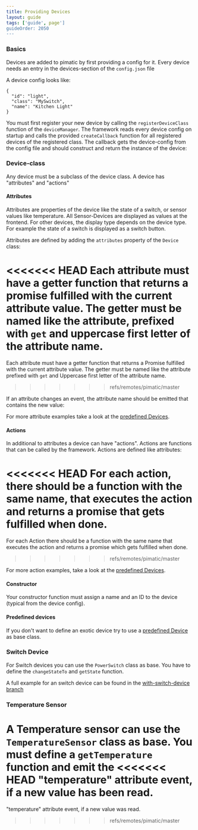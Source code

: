 ```yaml
---
title: Providing Devices
layout: guide
tags: ['guide', page']
guideOrder: 2050
---
```


### Basics

Devices are added to pimatic by first providing a config for it. Every device needs an entry in the devices-section 
of the `config.json` file

A device config looks like:

    { 
      "id": "light",
      "class": "MySwitch",
      "name": "Kitchen Light"
    }

You must first register your new device by calling the `registerDeviceClass` function of the `deviceManager`. The framework reads 
every device config on startup and calls the provided `createCallback` function for all registered devices 
of the registered class. The callback gets the device-config from the config file and should construct and return
the instance of the device:

<script src="https://gist.github.com/sweetpi/9157350.js?file=providing-devices.coffee"></script>

### Device-class

Any device must be a subclass of the device class. A device has "attributes" and "actions"

#### Attributes

Attributes are properties of the device like the state of a switch, or sensor values like temperature. All Sensor-Devices are displayed as values at the frontend. For other devices, the display type depends on the device type.
For example the state of a switch is displayed as a switch button.

Attributes are defined by adding the `attributes` property of the `Device` class:

<script src="https://gist.github.com/sweetpi/9157350.js?file=attributes.coffee"></script>

<<<<<<< HEAD
Each attribute must have a getter function that returns a promise fulfilled with the current attribute value. The getter must
be named like the attribute, prefixed with `get` and uppercase first letter of the attribute name. 
=======
Each attribute must have a getter function that returns a Promise fulfilled with the current attribute value. The getter must
be named like the attribute prefixed with `get` and Uppercase first letter of the attribute name. 
>>>>>>> refs/remotes/pimatic/master

If an attribute changes an event, the attribute name should be emitted that contains the new value:

<script src="https://gist.github.com/sweetpi/9157350.js?file=attribute-emit.coffee "></script>

For more attribute examples take a look at the [predefined Devices](/docs/lib/devices.html).

#### Actions

In additional to attributes a device can have "actions". Actions are functions that can be called by the framework. Actions
are defined like attributes:

<script src="https://gist.github.com/sweetpi/9157350.js?file=actions.coffee"></script>

<<<<<<< HEAD
For each action, there should be a function with the same name, that executes the action and returns a promise that gets fulfilled when done.
=======
For each Action there should be a function with the same name that executes the action and returns a promise which gets 
fulfilled when done.
>>>>>>> refs/remotes/pimatic/master

For more action examples, take a look at the [predefined Devices](/docs/lib/devices.html).

#### Constructor

Your constructor function must assign a name and an ID to the device (typical from the device config).

<script src="https://gist.github.com/sweetpi/9157350.js?file=device-constructor.coffee"></script>

#### Predefined devices

If you don't want to define an exotic device try to use a [predefined Device](/docs/lib/devices.html) as base class. 

### Switch Device

For Switch devices you can use the `PowerSwitch` class as base. You have to define the `changeStateTo` and `getState`
function.

<script src="https://gist.github.com/sweetpi/9157350.js?file=switch-device.coffee"></script>

A full example for an switch device can be found in the 
[with-switch-device branch](https://github.com/pimatic/pimatic-plugin-template/tree/with-switch-device)


### Temperature Sensor

A Temperature sensor can use the `TemperatureSensor` class as base. You must define a `getTemperature` function and emit the
<<<<<<< HEAD
"temperature" attribute event, if a new value has been read.
=======
"temperature" attribute event, if a new value was read.
>>>>>>> refs/remotes/pimatic/master

<script src="https://gist.github.com/sweetpi/9157350.js?file=temperature-sensor.coffee"></script>

